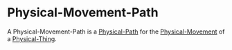 # Physical-Movement-Path

A Physical-Movement-Path is a [Physical-Path](10000047.md) for the [Physical-Movement](10000043.md) of a [Physical-Thing](60003.md).